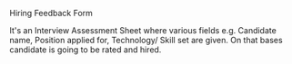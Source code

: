 Hiring Feedback Form

It's an Interview Assessment Sheet where various fields e.g. Candidate name, Position applied for, Technology/ Skill set are given. On that bases candidate is going to be rated and hired. 